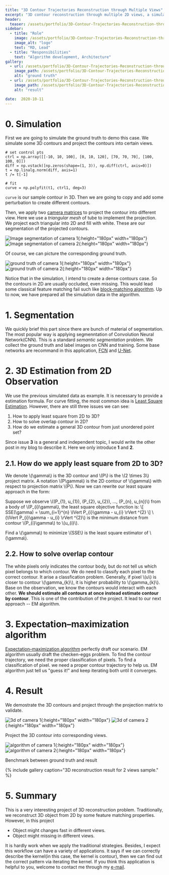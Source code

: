 ```yaml
---
title: "3D Contour Trajectories Reconstruction through Multiple Views"
excerpt: "3D contour reconstruction through multiple 2D views, a simulation tour of demo."
header:
  teaser: /assets/portfolio/3D-Contour-Trajectories-Reconstruction-through-Multiple-Views/title.png
sidebar:
  - title: "Role"
    image: /assets/portfolio/3D-Contour-Trajectories-Reconstruction-through-Multiple-Views/teaser.jpeg
    image_alt: "logo"
    text: "RD, Lead"
  - title: "Responsibilities"
    text: "Algorithm development, Architecture"
gallery:
  - url: /assets/portfolio/3D-Contour-Trajectories-Reconstruction-through-Multiple-Views/benchmark1.png
    image_path: /assets/portfolio/3D-Contour-Trajectories-Reconstruction-through-Multiple-Views/benchmark1.png
    alt: "ground truth"
  - url: /assets/portfolio/3D-Contour-Trajectories-Reconstruction-through-Multiple-Views/benchmark2.png
    image_path: /assets/portfolio/3D-Contour-Trajectories-Reconstruction-through-Multiple-Views/benchmark2.png
    alt: "result"

date:  2020-10-11
---
```


# 0. Simulation

First we are going to simulate the ground truth to demo this case.  We simulate some 3D contours and project the contours into certain views.

	# set control pts
	ctrl = np.array([[-10, 10, 100], [0, 10, 120], [70, 70, 70], [100, 100, 0]])
	diff = np.vstack([np.zeros(shape=(1, 3)), np.diff(ctrl, axis=0)])
	t = np.linalg.norm(diff, axis=1)
	t /= t[-1]
	
	# fit
	curve = np.polyfit(t1, ctrl1, deg=3)

`curve` is our sample contour in 3D.  Then we are going to copy and add some perturbation to create different contours.

Then, we apply two [camera matrices](https://en.wikipedia.org/wiki/Camera_matrix) to project the contour into different view.  Here we use a *triangular mesh* of tube to implement the projection.  We project each triangular into 2D and fill with white.
These are our segmentation of the projected contours.

![Image segmentation of camera 1](/assets/portfolio/3D-Contour-Trajectories-Reconstruction-through-Multiple-Views/segment1.png){:height="180px" width="180px"}
![Image segmentation of camera 2](/assets/portfolio/3D-Contour-Trajectories-Reconstruction-through-Multiple-Views/segment2.png){:height="180px" width="180px"}

Of course, we can picture the corresponding ground truth.

![ground truth of camera 1](/assets/portfolio/3D-Contour-Trajectories-Reconstruction-through-Multiple-Views/groundtruth1.png){:height="180px" width="180px"}
![ground truth of camera 2](/assets/portfolio/3D-Contour-Trajectories-Reconstruction-through-Multiple-Views/groundtruth2.png){:height="180px" width="180px"}

Notice that in the simulation, I intend to create a dense contours case.  So the contours in 2D are usually occluded, even missing.  This would lead some classical feature matching fail such like [block-matching algorithm](https://en.wikipedia.org/wiki/Block-matching_algorithm).
Up to now, we have prepared all the simulation data in the algorithm.

# 1. Segmentation

We quickly brief this part since there are bunch of material of segmentation.  The most popular way is applying segmenntation of Convolution Neural Network(CNN).
This is a standard *semantic segmentation* problem.  We collect the ground truth and label images on CNN and training.  Some base networks are recommand in this application, [FCN](https://www.cv-foundation.org/openaccess/content_cvpr_2015/papers/Long_Fully_Convolutional_Networks_2015_CVPR_paper.pdf)
and [U-Net](https://arxiv.org/abs/1505.04597).

# 2. 3D Estimation from 2D Observation
 
We use the previous simulated data as example.  It is necessary to provide a estimation formula.  For curve fitting, the most common idea is [Least Square Estimation](https://en.wikipedia.org/wiki/Least_squares). However, there are still three issues we can see:
1. How to apply least square from 2D to 3D?
2. How to solve overlap contour in 2D?
3. How do we estimate a general 3D contour from just unordered point set?

Since issue **3** is a general and independent topic, I would write the other post in my blog to describe it.  Here we only introduce **1** and **2**.
## 2.1.  How do we apply least square from 2D to 3D?
We denote \\(\gamma\\) is the 3D contour and \\(P\\) is the \\(2 \times 3\\) project matrix.  A notation \\(P\gamma\\) is the 2D contour of \\(\gamma\\) with respect to projection matrix \\(P\\).  Now we can rewrite our least square approach in the form:

Suppose we observe \\((P_{1}, u_{1}), (P_{2}, u_{2}), ..., (P_{n}, u_{n})\\) from a body of \\(P_{i}\gamma\\), the least square objective function is: 
\\[
SSE(\gamma) = \sum_{i=1}^{n} \lVert P_{i}\gamma - u_{i} \rVert ^{2}
\\]
\\(\lVert P_{i}\gamma - u_{i} \rVert ^{2}\\) is the minimum distance from contour \\(P_{i}\gamma\\) to \\(u_{i}\\).

Find a \\(\gamma\\) to minimize \\(SSE\\) is the least square estimator of \\(\gamma\\).

## 2.2.  How to solve overlap contour
The white pixels only indicates the contour body, but do not tell us which pixel belongs to which contour.  We do need to classify each pixel to the correct contour.  It arise a classfication problem.  Generally, if pixel \\(u\\) is closer to contour \\(\gamma_{k}\\), it is higher probability to \\(\gamma_{k}\\).
Base on the observation, we know the contours would interact with each other.  **We should estimate all contours at once instead estimate contour by contour**.  This is one of the contribution of the project.  It lead to our next approach -- EM algorithm.


# 3. Expectation–maximization algorithm

[Expectation–maximization algorithm](https://en.wikipedia.org/wiki/Expectation%E2%80%93maximization_algorithm) perfectly draft our scenario.  EM algorithm usually draft the checken-eggs problem.  To find the contour trajectory, we need the proper classification of pixels.  To find a classification of pixel. we need a proper contour trajectory to help us.
EM algorithm just tell us "guess it!" and keep iterating both until it converges.

# 4. Result
We demostrate the 3D contours and project through the projection matrix to validate.

![3d of camera 1](/assets/portfolio/3D-Contour-Trajectories-Reconstruction-through-Multiple-Views/sresult1.png){:height="180px" width="180px"}
![3d of camera 2](/assets/portfolio/3D-Contour-Trajectories-Reconstruction-through-Multiple-Views/sresult2.png){:height="180px" width="180px"}

Project the 3D contour into corresponding views.

![algorithm of camera 1](/assets/portfolio/3D-Contour-Trajectories-Reconstruction-through-Multiple-Views/result1.png){:height="180px" width="180px"}
![algorithm of camera 2](/assets/portfolio/3D-Contour-Trajectories-Reconstruction-through-Multiple-Views/result2.png){:height="180px" width="180px"}

Benchmark between ground truth and result

{% include gallery caption="3D reconstruction result for 2 views sample." %}

# 5. Summary
This is a very interesting project of 3D reconstruction problem.  Traditionally, we reconstruct 3D object from 2D by some feature matching properties.  However, in this project

- Object might changes fast in different views.
- Object might missing in different views.

It is hardly work when we apply the traditional strategies.  Besides, I expect this workflow can have a variety of applications.  It says if we can correctly describe the kernel(in this case, the kernel is contour), then we can find out the correct pattern via iterating the kernel.
If you think this application is helpful to you, welcome to contact me through my [e-mail](https://yitech.github.io/cv/).